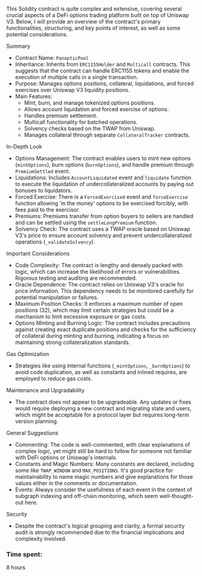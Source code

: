This Solidity contract is quite complex and extensive, covering several crucial aspects of a DeFi options trading platform built on top of Uniswap V3. Below, I will provide an overview of the contract's primary functionalities, structuring, and key points of interest, as well as some potential considerations.

 Summary
- Contract Name: `PanopticPool`
- Inheritance: Inherits from `ERC1155Holder` and `Multicall` contracts. This suggests that the contract can handle ERC1155 tokens and enable the execution of multiple calls in a single transaction.
- Purpose: Manages options positions, collateral, liquidations, and forced exercises over Uniswap V3 liquidity positions.
- Main Features:
  - Mint, burn, and manage tokenized options positions.
  - Allows account liquidation and forced exercise of options.
  - Handles premium settlement.
  - Multicall functionality for batched operations.
  - Solvency checks based on the TWAP from Uniswap.
  - Manages collateral through separate `CollateralTracker` contracts.

In-Depth Look
- Options Management: The contract enables users to mint new options (`mintOptions`), burn options (`burnOptions`), and handle premium through `PremiumSettled` event.
- Liquidations: Includes `AccountLiquidated` event and `liquidate` function to execute the liquidation of undercollateralized accounts by paying out bonuses to liquidators.
- Forced Exercise: There is a `ForcedExercised` event and `forceExercise` function allowing 'in the money' options to be exercised forcibly, with fees paid to the exercisor.
- Premiums: Premiums transfer from option buyers to sellers are handled and can be settled using the `settleLongPremium` function.
- Solvency Check: The contract uses a TWAP oracle based on Uniswap V3's price to ensure account solvency and prevent undercollateralized operations (`_validateSolvency`).

Important Considerations
- Code Complexity: The contract is lengthy and densely packed with logic, which can increase the likelihood of errors or vulnerabilities. Rigorous testing and auditing are recommended.
- Oracle Dependence: The contract relies on Uniswap V3's oracle for price information. This dependency needs to be monitored carefully for potential manipulation or failures.
- Maximum Position Checks: It enforces a maximum number of open positions (32), which may limit certain strategies but could be a mechanism to limit excessive exposure or gas costs.
- Options Minting and Burning Logic: The contract includes precautions against creating exact duplicate positions and checks for the sufficiency of collateral during minting and burning, indicating a focus on maintaining strong collateralization standards.

 Gas Optimization
- Strategies like using internal functions (`_mintOptions`, `_burnOptions`) to avoid code duplication, as well as constants and inlined requires, are employed to reduce gas costs.

 Maintenance and Upgradability
- The contract does not appear to be upgradeable. Any updates or fixes would require deploying a new contract and migrating state and users, which might be acceptable for a protocol layer but requires long-term version planning.

 General Suggestions
- Commenting: The code is well-commented, with clear explanations of complex logic, yet might still be hard to follow for someone not familiar with DeFi options or Uniswap's internals.
- Constants and Magic Numbers: Many constants are declared, including some like `TWAP_WINDOW` and `MAX_POSITIONS`. It's good practice for maintainability to name magic numbers and give explanations for those values either in the comments or documentation.
- Events: Always consider the usefulness of each event in the context of subgraph indexing and off-chain monitoring, which seem well-thought-out here.

 Security
- Despite the contract's logical grouping and clarity, a formal security audit is strongly recommended due to the financial implications and complexity involved.

### Time spent:
8 hours